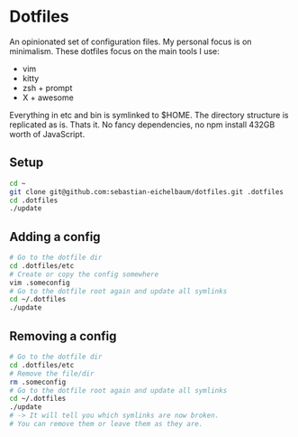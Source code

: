 # Dotfiles

An opinionated set of configuration files. My personal focus is on minimalism. These dotfiles focus on the main tools I use:

- vim
- kitty
- zsh + prompt
- X + awesome

Everything in etc and bin is symlinked to $HOME. The directory structure is replicated as is. Thats it. No fancy dependencies, no npm install 432GB worth of JavaScript.

## Setup

```sh
cd ~
git clone git@github.com:sebastian-eichelbaum/dotfiles.git .dotfiles
cd .dotfiles
./update
```

## Adding a config

```sh
# Go to the dotfile dir
cd .dotfiles/etc
# Create or copy the config somewhere
vim .someconfig
# Go to the dotfile root again and update all symlinks
cd ~/.dotfiles
./update
```

## Removing a config

```sh
# Go to the dotfile dir
cd .dotfiles/etc
# Remove the file/dir
rm .someconfig
# Go to the dotfile root again and update all symlinks
cd ~/.dotfiles
./update
# -> It will tell you which symlinks are now broken.
# You can remove them or leave them as they are.
```

